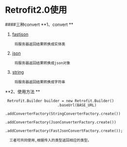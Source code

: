 # Retrofit2.0使用

####三种convert
 **1、convert **

1. [fastjson](https://github.com/iloveaman/Retrofit2.0/tree/master/app/src/main/java/xb/com/retrofit/convert/fastjson)

		将服务器返回结果转换成实体类
2. [json](https://github.com/iloveaman/Retrofit2.0/tree/master/app/src/main/java/xb/com/retrofit/convert/json) 

		将服务器返回结果转换成json对象
3. [string](https://github.com/iloveaman/Retrofit2.0/tree/master/app/src/main/java/xb/com/retrofit/convert/string) 
			
		将服务器返回结果转换成字符串

**2、使用方法 **

```
 Retrofit.Builder builder = new Retrofit.Builder()
                        .baseUrl(BASE_URL)
						.addConverterFactory(StringConverterFactory.create())
						.addConverterFactory(JsonConverterFactory.create())
						.addConverterFactory(FastJsonConvertFactory.create());
```
	  三者可共同使用,根据传入的类型返回相应的类型。
